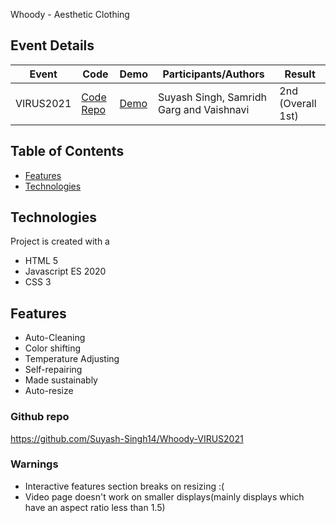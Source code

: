  Whoody - Aesthetic Clothing

## Event Details

| Event | Code | Demo | Participants/Authors | Result |
| --- | --- | --- | --- | -- |
| VIRUS2021  | [Code Repo](https://github.com/Suyash-Singh14/Whoody-VIRUS2021) | [Demo](https://suyash-singh14.github.io/Whoody-VIRUS2021/) | Suyash Singh, Samridh Garg and Vaishnavi | 2nd (Overall 1st) |

##  Table of Contents  
*  [Features ](#features)     
*  [Technologies](#technologies)     



##  Technologies
Project is created with  a
*  HTML 5  
*  Javascript ES 2020  
*  CSS 3 
    
##  Features
*   Auto-Cleaning  
*  Color shifting  
*   Temperature Adjusting   
*  Self-repairing   
*  Made sustainably   
*  Auto-resize   

###  Github repo
https://github.com/Suyash-Singh14/Whoody-VIRUS2021

### Warnings
* Interactive features section breaks on resizing :(
* Video page doesn't work on smaller displays(mainly displays which have an aspect ratio less than 1.5)
